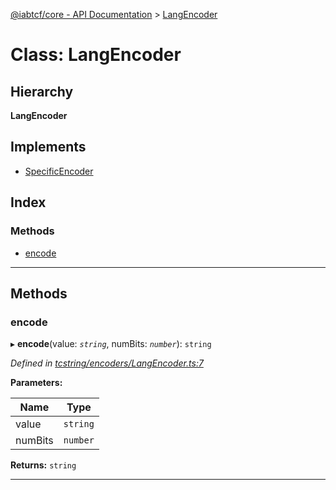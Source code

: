 [@iabtcf/core - API Documentation](../README.md) > [LangEncoder](../classes/langencoder.md)

# Class: LangEncoder

## Hierarchy

**LangEncoder**

## Implements

* [SpecificEncoder](../interfaces/specificencoder.md)

## Index

### Methods

* [encode](langencoder.md#encode)

---

## Methods

<a id="encode"></a>

###  encode

▸ **encode**(value: *`string`*, numBits: *`number`*): `string`

*Defined in [tcstring/encoders/LangEncoder.ts:7](https://github.com/chrispaterson/iabtcf-es/blob/293af9e/modules/core/src/tcstring/encoders/LangEncoder.ts#L7)*

**Parameters:**

| Name | Type |
| ------ | ------ |
| value | `string` |
| numBits | `number` |

**Returns:** `string`

___

